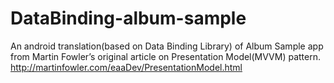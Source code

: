 # DataBinding-album-sample
An android translation(based on Data Binding Library) of Album Sample app from Martin Fowler’s original article on Presentation Model(MVVM) pattern. http://martinfowler.com/eaaDev/PresentationModel.html
